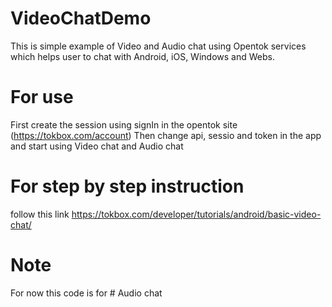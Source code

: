 # VideoChatDemo

This is simple example of Video and Audio chat using Opentok services which helps user to chat with Android, iOS, Windows and Webs.
# For use 
First create the session using signIn in the opentok site (https://tokbox.com/account) 
Then change api, sessio and token in the app and start using Video chat and Audio chat

# For step by step instruction 
follow this link https://tokbox.com/developer/tutorials/android/basic-video-chat/
# Note 
For now this code is for # Audio chat
